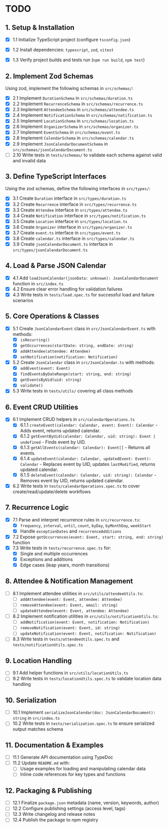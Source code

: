 # TODO

## 1. Setup & Installation

- [x] 1.1 Initialize TypeScript project (configure `tsconfig.json`)
- [x] 1.2 Install dependencies: `typescript`, `zod`, `vitest`
- [x] 1.3 Verify project builds and tests run (`npm run build`, `npm test`)


## 2. Implement Zod Schemas

Using zod, implement the following schemas in `src/schemas/`:

- [x] 2.1 Implement `DurationSchema` in `src/schemas/duration.ts`
- [x] 2.2 Implement `RecurrenceSchema` in `src/schemas/recurrence.ts`
- [x] 2.3 Implement `AttendeeSchema` in `src/schemas/attendee.ts`
- [x] 2.4 Implement `NotificationSchema` in `src/schemas/notification.ts`
- [x] 2.5 Implement `LocationSchema` in `src/schemas/location.ts`
- [x] 2.6 Implement `OrganizerSchema` in `src/schemas/organizer.ts`
- [x] 2.7 Implement `EventSchema` in `src/schemas/event.ts`
- [x] 2.8 Implement `CalendarSchema` in `src/schemas/calendar.ts`
- [x] 2.9 Implement `JsonCalendarDocumentSchema` in `src/schemas/jsonCalendarDocument.ts`
- [ ] 2.10 Write tests in `tests/schemas/` to validate each schema against valid and invalid data

## 3. Define TypeScript Interfaces

Using the zod schemas, define the following interfaces in `src/types/`:

- [x] 3.1 Create `Duration` interface in `src/types/duration.ts`
- [x] 3.2 Create `Recurrence` interface in `src/types/recurrence.ts`
- [x] 3.3 Create `Attendee` interface in `src/types/attendee.ts`
- [x] 3.4 Create `Notification` interface in `src/types/notification.ts`
- [x] 3.5 Create `Location` interface in `src/types/location.ts`
- [x] 3.6 Create `Organizer` interface in `src/types/organizer.ts`
- [x] 3.7 Create `event.ts` interface in `src/types/event.ts`
- [x] 3.8 Create `calendar.ts` interface in `src/types/calendar.ts`
- [x] 3.9 Create `jsonCalendarDocument.ts` interface in `src/types/jsonCalendarDocument.ts`

## 4. Load & Parse JSON Calendar
- [x] 4.1 Add `loadJsonCalendar(jsonData: unknown): JsonCalendarDocument` function in `src/index.ts`
- [x] 4.2 Ensure clear error handling for validation failures
- [x] 4.3 Write tests in `tests/load.spec.ts` for successful load and failure scenarios

## 5. Core Operations & Classes
- [x] 5.1 Create `JsonCalendarEvent` class in `src/JsonCalendarEvent.ts` with methods:
  - [x] `isRecurring()`
  - [x] `getOccurrences(startDate: string, endDate: string)`
  - [x] `addAttendee(attendee: Attendee)`
  - [x] `setNotification(notification: Notification)`
- [x] 5.2 Create `JsonCalendar` class in `src/JsonCalendar.ts` with methods:
  - [x] `addEvent(event: Event)`
  - [x] `findEventsByDateRange(start: string, end: string)`
  - [x] `getEventsByUid(uid: string)`
  - [x] `validate()`
- [x] 5.3 Write tests in `tests/utils/` covering all class methods

## 6. Event CRUD Utilities
- [x] 6.1 Implement CRUD helpers in `src/calendarOperations.ts`
  - [x] 6.1.1 `createEvent(calendar: Calendar, event: Event): Calendar` - Adds event, returns updated calendar.
  - [x] 6.1.2 `getEventByUid(calendar: Calendar, uid: string): Event | undefined` - Finds event by UID.
  - [x] 6.1.3 `getAllEvents(calendar: Calendar): Event[]` - Returns all events.
  - [x] 6.1.4 `updateEvent(calendar: Calendar, updatedEvent: Event): Calendar` - Replaces event by UID, updates `lastModified`, returns updated calendar.
  - [x] 6.1.5 `deleteEvent(calendar: Calendar, uid: string): Calendar` - Removes event by UID, returns updated calendar.
- [x] 6.2 Write tests in `tests/calendarOperations.spec.ts` to cover create/read/update/delete workflows

## 7. Recurrence Logic
- [x] 7.1 Parse and interpret recurrence rules in `src/recurrence.ts`:
  - [x] `frequency`, `interval`, `until`, `count`, `byDay`, `byMonthDay`, `weekStart`
  - [x] Handle `exceptionDates` and `recurrenceAdditions`
- [x] 7.2 Expose `getOccurrences(event: Event, start: string, end: string)` function
- [x] 7.3 Write tests in `tests/recurrence.spec.ts` for:
  - [x] Single and multiple occurrences
  - [x] Exceptions and additions
  - [x] Edge cases (leap years, month transitions)

## 8. Attendee & Notification Management
- [ ] 8.1 Implement attendee utilities in `src/utils/attendeeUtils.ts`:
  - [ ] `addAttendee(event: Event, attendee: Attendee)`
  - [ ] `removeAttendee(event: Event, email: string)`
  - [ ] `updateAttendee(event: Event, attendee: Attendee)`
- [ ] 8.2 Implement notification utilities in `src/utils/notificationUtils.ts`:
  - [ ] `addNotification(event: Event, notification: Notification)`
  - [ ] `removeNotification(event: Event, id: string)`
  - [ ] `updateNotification(event: Event, notification: Notification)`
- [ ] 8.3 Write tests in `tests/attendeeUtils.spec.ts` and `tests/notificationUtils.spec.ts`

## 9. Location Handling
- [ ] 9.1 Add helper functions in `src/utils/locationUtils.ts`
- [ ] 9.2 Write tests in `tests/locationUtils.spec.ts` to validate location data handling

## 10. Serialization
- [ ] 10.1 Implement `serializeJsonCalendar(doc: JsonCalendarDocument): string` in `src/index.ts`
- [ ] 10.2 Write tests in `tests/serialization.spec.ts` to ensure serialized output matches schema

## 11. Documentation & Examples
- [ ] 11.1 Generate API documentation using TypeDoc
- [ ] 11.2 Update `README.md` with:
  - [ ] Usage examples for loading and manipulating calendar data
  - [ ] Inline code references for key types and functions

## 12. Packaging & Publishing
- [ ] 12.1 Finalize `package.json` metadata (name, version, keywords, author)
- [ ] 12.2 Configure publishing settings (access level, tags)
- [ ] 12.3 Write changelog and release notes
- [ ] 12.4 Publish the package to npm registry 